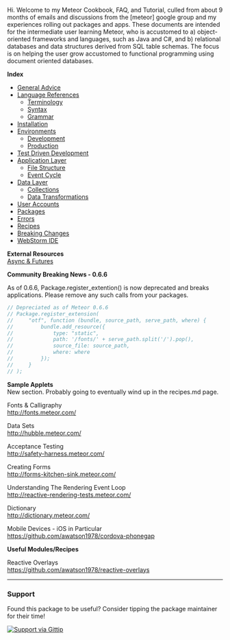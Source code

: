 Hi.  Welcome to my Meteor Cookbook, FAQ, and Tutorial, culled from about 9 months of emails and discussions from the [meteor] google group and my experiences rolling out packages and apps.  These documents are intended for the intermediate user learning Meteor, who is accustomed to a) object-oriented frameworks and languages, such as Java and C#, and b) relational databases and data structures derived from SQL table schemas.  The focus is on helping the user grow accustomed to functional programming using document oriented databases.


**Index**  

- [General Advice](https://github.com/awatson1978/meteor-cookbook/blob/master/general-advice.md)  
- [Language References](https://github.com/awatson1978/meteor-cookbook/blob/master/terminology.md)
  - [Terminology](https://github.com/awatson1978/meteor-cookbook/blob/master/terminology.md)  
  - [Syntax](https://github.com/awatson1978/meteor-cookbook/blob/master/syntax.md)  
  - [Grammar](https://github.com/awatson1978/meteor-cookbook/blob/master/grammar.md)  
- [Installation](https://github.com/awatson1978/meteor-cookbook/blob/master/installation.md)  
- [Environments](https://github.com/awatson1978/meteor-cookbook/blob/master/environments.md)  
  - [Development](https://github.com/awatson1978/meteor-cookbook/blob/master/environments-development.md)  
  - [Production](https://github.com/awatson1978/meteor-cookbook/blob/master/environments-production.md)  
- [Test Driven Development](https://github.com/awatson1978/meteor-cookbook/blob/master/test-driven-development.md)  
- [Application Layer](https://github.com/awatson1978/meteor-cookbook/blob/master/appstructure.md) 
  - [File Structure](https://github.com/awatson1978/meteor-cookbook/blob/master/filestructure.md) 
  - [Event Cycle](https://github.com/awatson1978/meteor-cookbook/blob/master/event-cycle.md) 
- [Data Layer](https://github.com/awatson1978/meteor-cookbook/blob/master/datalayer.md)
  - [Collections](https://github.com/awatson1978/meteor-cookbook/blob/master/collections.md)
  - [Data Transformations](https://github.com/awatson1978/meteor-cookbook/blob/master/data-transformations.md)
- [User Accounts](https://github.com/awatson1978/meteor-cookbook/blob/master/accounts.md)  
- [Packages](https://github.com/awatson1978/meteor-cookbook/blob/master/packages.md)  
- [Errors](https://github.com/awatson1978/meteor-cookbook/blob/master/errors.md)  
- [Recipes](https://github.com/awatson1978/meteor-cookbook/blob/master/recipes.md)  
- [Breaking Changes](https://github.com/awatson1978/meteor-cookbook/blob/master/breaking-news.md)  
- [WebStorm IDE](https://github.com/awatson1978/meteor-cookbook/blob/master/webstorm.md)

**External Resources**  
[Async & Futures](https://gist.github.com/possibilities/3443021)



**Community Breaking News - 0.6.6**  

As of 0.6.6, Package.register_extention() is now deprecated and breaks applications.  Please remove any such calls from your packages.

````js
// Depreciated as of Meteor 0.6.6  
// Package.register_extension(
//     "otf", function (bundle, source_path, serve_path, where) {
//         bundle.add_resource({
//             type: "static",
//             path: '/fonts/' + serve_path.split('/').pop(),
//             source_file: source_path,
//             where: where
//         });
//     }
// );
````



**Sample Applets**  
New section.  Probably going to eventually wind up in the recipes.md page.  

Fonts & Calligraphy  
http://fonts.meteor.com/  

Data Sets  
http://hubble.meteor.com/  

Acceptance Testing  
http://safety-harness.meteor.com/  

Creating Forms  
http://forms-kitchen-sink.meteor.com/  

Understanding The Rendering Event Loop  
http://reactive-rendering-tests.meteor.com/  

Dictionary  
http://dictionary.meteor.com/

Mobile Devices - iOS in Particular  
https://github.com/awatson1978/cordova-phonegap  

**Useful Modules/Recipes**  

Reactive Overlays  
https://github.com/awatson1978/reactive-overlays  

------------------------
### Support
Found this package to be useful?  Consider tipping the package maintainer for their time!  

[![Support via Gittip](https://raw.github.com/gittip/www.gittip.com/master/www/assets/gittip.png)](https://www.gittip.com/awatson1978/)  

